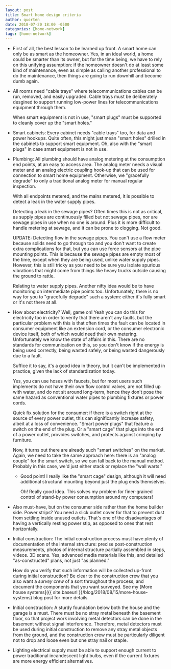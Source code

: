 ```yaml
---
layout: post
title: Smart home design criteria
author: quorten
date: 2018-07-20 18:00 -0500
categories: [home-network]
tags: [home-network]
---
```


* First of all, the best lesson to be learned up front.  A smart home
  can only be as smart as the homeowner.  Yes, in an ideal world, a
  home could be smarter than its owner, but for the time being, we
  have to rely on this unifying assumption: if the homeowner doesn't
  do at least some kind of maintenance, even as simple as calling
  another professional to do the maintenance, then things are going to
  run downhill and become dumb again.

<!-- more -->

* All rooms need "cable trays" where telecommunications cables can be
  run, removed, and easily upgraded.  Cable trays must be deliberately
  desgined to support running low-power lines for telecommunications
  equipment through them.

  When smart equipment is not in use, "smart plugs" must be supported
  to cleanly cover up the "smart holes."

* Smart cabinets: Every cabinet needs "cable trays" too, for data and
  power hookups.  Quite often, this might just mean "smart holes"
  drilled in the cabinets to support smart equipment.  Oh, also with
  the "smart plugs" in case smart equipment is not in use.

* Plumbing: All plumbing should have analog metering at the
  consumption end points, at an easy to access area.  The analog meter
  needs a visual meter and an analog electric coupling hook-up that
  can be used for connection to smart home equipment.  Otherwise, we
  "gracefully degrade" to only a traditional analog meter for manual
  regular inspection.

  With all endpoints metered, and the mains metered, it is possible to
  detect a leak in the water supply pipes.

  Detecting a leak in the sewage pipes?  Often times this is not as
  critical, as supply pipes are continuously filled but not sewage
  pipes, nor are sewage pipes in use when no one is around.  Plus it
  is more difficult to handle metering at sewage, and it can be prone
  to clogging.  Not good.

  UPDATE: Detecting flow in the sewage pipes.  You can't use a flow
  meter because solids need to go through too and you don't want to
  create extra complications for that, but you can use force sensors
  at the pipe mounting points.  This is because the sewage pipes are
  empty most of the time, except when they are being used, unlike
  water supply pipes.  However, this is still tricky as you need to be
  sure you isolate spurious vibrations that might come from things
  like heavy trucks outside causing the ground to rattle.

  Relating to water supply pipes.  Another nifty idea would be to have
  monitoring on intermediate pipe points too.  Unfortunately, there is
  no way for you to "gracefully degrade" such a system: either it's
  fully smart or it's not there at all.

* How about electricity?  Well, game on!  Yeah you can do this for
  electricity too in order to verify that there aren't any faults, but
  the particular problem with this is that often times the fault can
  be located in consumer equipment like an extension cord, or the
  consumer electronic device itself, both of which would need their
  own metering.  Unfortunately we know the state of affairs in this.
  There are no standards for communication on this, so you don't know
  if the energy is being used correctly, being wasted safely, or being
  wasted dangerously due to a fault.

  Suffice it to say, it's a good idea in theory, but it can't be
  implemented in practice, given the lack of standardization today.

  Yes, you can use hoses with faucets, but for most users such
  implements do not have their own flow control valves, are not filled
  up with water, and do not sit around long-term, hence they don't
  pose the same hazard as conventional water pipes to plumbing
  fixtures or power cords.

  Quick fix solution for the consumer: if there is a switch right at
  the source of every power outlet, this can significantly increase
  safety, albeit at a loss of convenience.  "Smart power plugs" that
  feature a switch on the end of the plug.  Or a "smart cage" that
  plugs into the end of a power outlet, provides switches, and
  protects against crimping by furniture.

  Now, it turns out there are already such "smart switches" on the
  market.  Again, we need to take the same approach here: there is an
  "analog couple" for the smart switch, so we can fall back to the
  manual method.  Probably in this case, we'd just either stack or
  replace the "wall warts."

    * Good point!  I really like the "smart cage" design, although it
      will need additional structural mounting beyond just the plug
      ends themselves.

      Oh!  Really good idea.  This solves my problem for finer-grained
      control of stand-by power consumption around my computers!

* Also must-have, but on the consumer side rather than the home
  builder side.  Power strips?  You need a slick outlet cover for that
  to prevent dust from settling inside unused outlets.  That's one of
  the disadvantages of having a vertically resting power stip, as
  opposed to ones that rest horizontally.

* Initial construction: The initial construction process must have
  plenty of documentation of the internal structure: precise
  post-construction measurements, photos of internal structure
  partially assembled in steps, videos.  3D scans.  Yes, advanced
  media materials like this, and detailed "as-constructed" plans, not
  just "as planned."

  How do you verify that such information will be collected up-front
  during initial construction?  Be clear to the construction crew that
  you also want a _survey crew_ of a sort throughout the process, and
  document the components that you want surveyed.  See my [More house
  systems]({{ site.baseurl }}/blog/2018/08/15/more-house-systems) blog post for more
  details.

* Initial construction: A sturdy foundation below both the house and
  the garage is a must.  There must be no stray metal beneath the
  basement floor, so that project work involving metal detectors can
  be done in the basement without signal interference.  Therefore,
  metal detectors must be used during initial construction to remove
  any stray metal objects from the ground, and the construction crew
  must be particularly diligent not to drop and loose even but one
  stray nail or staple.

* Lighting electrical supply must be able to support enough current to
  power traditional incandescent light bulbs, even if the current
  fixtures are more energy efficient alternatives.
